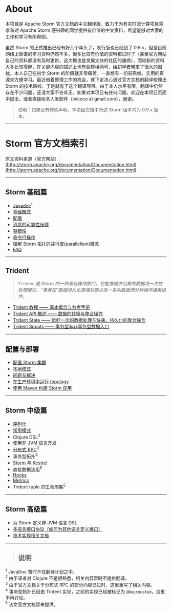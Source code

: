 # About

本项目是 Apache Storm 官方文档的中文翻译版，致力于为有实时流计算项目需求和对 Apache Storm 感兴趣的同学提供有价值的中文资料，希望能够对大家的工作和学习有所帮助。

虽然 Storm 的正式推出已经有好几个年头了，发行版也已经到了 0.9.x，但是目前网络上靠谱的学习资料仍然不多，很多比较有价值的资料都过时了（甚至官方网站自己的资料都没有及时更新，这大概也是发展太快的社区的通病），而较新的资料大多比较零碎，在关键内容的描述上也有些模棱两可，给初学者带来了很大的困扰。本人自己在初学 Storm 的阶段就非常痛苦，一直想有一份较系统、实用的资源来方便学习。最近借着整理工作的机会，就下定决心通过官方文档的翻译梳理出 Storm 的技术路线，于是就有了这个翻译项目。由于本人水平有限，翻译中仍然存在不少问题，还请大家不吝斧正。如果对本项目有任何问题，欢迎在本项目页面中提出，或者直接给本人发邮件（ivicoco at gmail.com），谢谢。

>说明：如果没有特殊声明，本项目文档中所述 Storm 版本均为 0.9.x 版本。

---

# Storm 官方文档索引

原文资料来源（官方网站）：[http://storm.apache.org/documentation/Documentation.html](http://storm.apache.org/documentation/Documentation.html)

---

## Storm 基础篇

- [Javadoc][1]<sup>1</sup>
- [基础概念][2]
- [配置][3]
- [消息的可靠性保障][4]
- [容错性][5]
- [命令行操作][6]
- [理解 Storm 拓扑的并行度(parallelism)概念][7]
- [FAQ][8]

---

## Trident

> _`Trident` 是 Storm 的一种高级操作接口，它能够提供可靠的数据流一次性处理模式、“事务型”数据持久化存储功能以及一系列数据流分析操作通用组件。_

- [Trident 教程 —— 基本概念与参考手册][9]
- [Trident API 概述 —— 数据的转换与整合操作][10]
- [Trident State —— 恰好一次的数据处理与快速、持久化的聚合操作][11]
- [Trident Spouts —— 事务型与非事务型数据入口][12]

---

## 配置与部署

- [配置 Storm 集群][13]
- [本地模式][14]
- [问题与解决][15]
- [在生产环境中运行 topology][16]
- [使用 Maven 构建 Storm 应用][17]

---

## Storm 中级篇

- [序列化][18]
- [常用模式][19]
- Clojure DSL<sup>2</sup>
- [使用非 JVM 语言开发][21]
- [分布式 RPC][22]<sup>3</sup>
- 事务型拓扑<sup>4</sup>
- [Storm 与 Kestrel][24]
- 直接数据流组<sup>5</sup>
- [Hooks][26]
- [Metrics][27]
- Trident tuple 的生命周期<sup>5</sup>

---

## Storm 高级篇

- 为 Storm 定义非 JVM 语言 DSL
- [多语言接口协议（如何为其他语言定义接口）][30]
- [技术实现相关文档][31]

---

>## 说明  
<sup>1</sup> JavaDoc 暂时不在翻译计划之中。  
<sup>2</sup> 由于译者对 Clojure 不是很熟悉，相关内容暂时不提供翻译。  
<sup>3</sup> 由于官方文档关于分布式 RPC 的部分内容已过时，这里重写了相关内容。  
<sup>4</sup> 事务型拓扑已经由 Trident 实现，之前的实现已经被标记为 `@Deprecated`，这里不再讨论。  
<sup>5</sup> 该文官方文档暂未提供。  


[1]: http://storm.apache.org/javadoc/apidocs/index.html
[2]: https://github.com/weyo/Storm-Documents/blob/master/Manual/zh/Concepts.md
[3]: https://github.com/weyo/Storm-Documents/blob/master/Manual/zh/Configuration.md
[4]: https://github.com/weyo/Storm-Documents/blob/master/Manual/zh/Guaranteeing-Message-Processing.md
[5]: https://github.com/weyo/Storm-Documents/blob/master/Manual/zh/Fault-Tolerance.md
[6]: https://github.com/weyo/Storm-Documents/blob/master/Manual/zh/Command-Line-Client.md
[7]: https://github.com/weyo/Storm-Documents/blob/master/Manual/zh/Understanding-The-Parallelism-Of-A-Storm-Topology.md
[8]: https://github.com/weyo/Storm-Documents/blob/master/Manual/zh/FAQ.md
[9]: https://github.com/weyo/Storm-Documents/blob/master/Manual/zh/Trident-Tutorial.md
[10]: https://github.com/weyo/Storm-Documents/blob/master/Manual/zh/Trident-API-Overview.md
[11]: https://github.com/weyo/Storm-Documents/blob/master/Manual/zh/Trident-State.md
[12]: https://github.com/weyo/Storm-Documents/blob/master/Manual/zh/Trident-Spouts.md
[13]: https://github.com/weyo/Storm-Documents/blob/master/Manual/zh/Setting-Up-A-Storm-Cluster.md
[14]: https://github.com/weyo/Storm-Documents/blob/master/Manual/zh/Local-Mode.md
[15]: https://github.com/weyo/Storm-Documents/blob/master/Manual/zh/Troubleshooting.md
[16]: https://github.com/weyo/Storm-Documents/blob/master/Manual/zh/Running-Topologies-On-A-Production-Cluster.md
[17]: https://github.com/weyo/Storm-Documents/blob/master/Manual/zh/Building-Storm-With-Maven.md
[18]: https://github.com/weyo/Storm-Documents/blob/master/Manual/zh/Serialization.md
[19]: https://github.com/weyo/Storm-Documents/blob/master/Manual/zh/Common-Topology-Patterns.md

[21]: https://github.com/weyo/Storm-Documents/blob/master/Manual/zh/Using-Non-JVM-Languages-With-Storm.md
[22]: https://github.com/weyo/Storm-Documents/blob/master/Manual/zh/Distributed-RPC.md

[24]: https://github.com/weyo/Storm-Documents/blob/master/Manual/zh/Storm-and-Kestrel.md

[26]: https://github.com/weyo/Storm-Documents/blob/master/Manual/zh/Hooks.md
[27]: https://github.com/weyo/Storm-Documents/blob/master/Manual/zh/Metrics.md

[30]: https://github.com/weyo/Storm-Documents/blob/master/Manual/zh/Multilang-Protocol.md
[31]: https://github.com/weyo/Storm-Documents/blob/master/Manual/zh/Storm-Internal-Implementation.md
